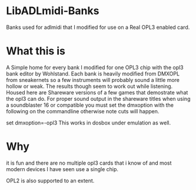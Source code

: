 # LibADLmidi-Banks
Banks used for adlmidi that I modified for use on a Real OPL3 enabled card.

# What this is

A Simple home for every bank I modified for one OPL3 chip with the opl3 bank editor by Wohlstand. Each bank is heavily modified from DMXOPL from sneakernets so a few instruments will probably sound a little more hollow or weak. The results though seem to work out while listening. Housed here are Shareware versions of a few games that demostrate what the opl3 can do.
For proper sound output in the shareware titles when using a soundblaster 16 or compatible you must set the dmxoption with the following on the commandline otherwise note cuts will happen.

set dmxoption=-opl3
This works in dosbox under emulation as well.

# Why

it is fun and there are no multiple opl3 cards that i know of and most modern devices I have seen use a single chip.

OPL2 is also supported to an extent.
